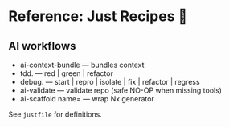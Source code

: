 # Reference: Just Recipes 🍳

## AI workflows

-   ai-context-bundle — bundles context
-   tdd.<phase> — red | green | refactor
-   debug.<phase> — start | repro | isolate | fix | refactor | regress
-   ai-validate — validate repo (safe NO-OP when missing tools)
-   ai-scaffold name=<generator> — wrap Nx generator

See `justfile` for definitions.
